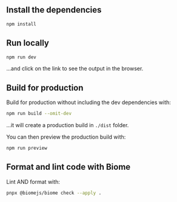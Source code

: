 ## Install the dependencies

```bash
npm install
```

## Run locally

```bash
npm run dev
```
...and click on the link to see the output in the browser.


## Build for production

Build for production without including the dev dependencies with:
```bash
npm run build --omit-dev
```
...it will create a production build in `./dist` folder.

You can then preview the production build with:
```bash
npm run preview
```


## Format and lint code with Biome

Lint AND format with:
```bash
pnpx @biomejs/biome check --apply .
```
